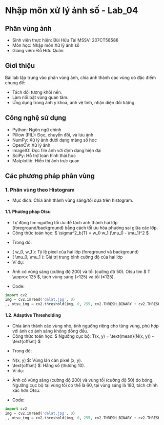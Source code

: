 # Nhập môn xử lý ảnh số - Lab_04
## Phân vùng ảnh
* Sinh viên thực hiện: Bùi Hữu Tài MSSV: 207CT58588
* Môn học: Nhập môn Xử lý ảnh số
* Giảng viên: Đỗ Hữu Quân
## Giơi thiệu
Bài lab tập trung vào phân vùng ảnh, chia ảnh thành các vùng có đặc điểm chung để:
- Tách đối tượng khỏi nền.
- Làm nổi bật vùng quan tâm.
- Ứng dụng trong ảnh y khoa, ảnh vệ tinh, nhận diện đối tượng.
## Công nghệ sử dụng
- Python: Ngôn ngữ chính
- Pillow (PIL): Đọc, chuyển đổi, và lưu ảnh
- NumPy: Xử lý ảnh dưới dạng mảng số học
- OpenCV: Xử lý ảnh
- ImageIO: Đọc file ảnh với định dạng hiện đại
- SciPy: Hỗ trợ toán hình thái học
- Matplotlib: Hiển thị ảnh trực quan
## Các phương pháp phân vùng
### 1. Phân vùng theo Histogram
- Mục đích: Chia ảnh thành vùng sáng/tối dựa trên histogram.
#### 1.1. Phương pháp Otsu
- Tự động tìm ngưỡng tối ưu để tách ảnh thành hai lớp (foreground/background) bằng cách tối ưu hóa phương sai giữa các lớp.
- Công thức toán học:
$ \sigma^2_b(T) = w_0 w_1 (\mu_0 - \mu_1)^2 $
* Trong đó:
- \( w_0, w_1 \): Tỷ lệ pixel của hai lớp (foreground và background)  
- \( \mu_0, \mu_1 \): Giá trị trung bình cường độ của hai lớp
- Ví dụ:
+ Ảnh có vùng sáng (cường độ 200) và tối (cường độ 50). Otsu tìm $ T \approx 125 $, tách vùng sáng (>125) và tối (≤125).
- Code:
```python
import cv2
img = cv2.imread('dalat.jpg', 0)
_, otsu_img = cv2.threshold(img, 0, 255, cv2.THRESH_BINARY + cv2.THRESH_OTSU)
```
#### 1.2. Adaptive Thresholding
- Chia ảnh thành các vùng nhỏ, tính ngưỡng riêng cho từng vùng, phù hợp với ảnh có ánh sáng không đồng đều.
- Công thức toán học:
$ Ngưỡng cục bộ: T(x, y) = \text{mean}(N(x, y)) - \text{offset} $
* Trong đó:
- N(x, y) $: Vùng lân cận pixel (x, y).
- \text{offset} $: Hằng số (thường 10).
- Ví dụ:
+ Ảnh có vùng sáng (cường độ 200) và vùng tối (cường độ 50) do bóng. Ngưỡng cục bộ tại vùng tối có thể là 60, tại vùng sáng là 180, tách chính xác hơn Otsu.
- Code:
```python
import cv2
img = cv2.imread('dalat.jpg', 0)
_, otsu_img = cv2.threshold(img, 0, 255, cv2.THRESH_BINARY + cv2.THRESH_OTSU)
```